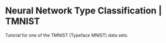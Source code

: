 # Neural Network Type Classification | TMNIST

Tutorial for one of the TMNIST (Typeface MNIST) data sets.
